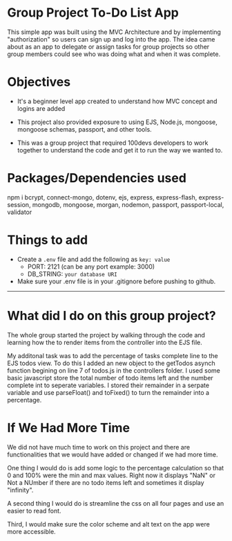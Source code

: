# Group Project To-Do List App

This simple app was built using the MVC Architecture and by implementing "authorization" so users can sign up and log into the app. The idea came about as an app to delegate or assign tasks for group projects so other group members could see who was doing what and when it was complete. 

# Objectives

- It's a beginner level app created to understand how MVC concept and logins are added

- This project also provided exposure to using EJS, Node.js, mongoose, mongoose schemas, passport, and other tools. 

- This was a group project that required 100devs developers to work together to understand the code and get it to run the way we wanted to.  

# Packages/Dependencies used 

npm i bcrypt, connect-mongo, dotenv, ejs, express, express-flash, express-session, mongodb, mongoose, morgan, nodemon, passport, passport-local, validator

# Things to add

- Create a `.env` file and add the following as `key: value` 
  - PORT: 2121 (can be any port example: 3000) 
  - DB_STRING: `your database URI` 
- Make sure your .env file is in your .gitignore before pushing to github. 
 ---
 
# What did I do on this group project?

The whole group started the project by walking through the code and learning how the to render items from the controller into the EJS file. 

My additonal task was to add the percentage of tasks complete line to the EJS todos view. To do this I added an new object to the getTodos asynch function begining on line 7 of todos.js in the controllers folder. I used some basic javascript store the total number of todo items left and the number complete int to seperate variables. I stored their remainder in a serpate variable and use parseFloat() and toFixed() to turn the remainder into a percentage. 

# If We Had More Time

We did not have much time to work on this project and there are functionalities that we would have added or changed if we had more time.

One thing I would do is add some logic to the percentage calculation so that 0 and 100% were the min and max values. Right now it displays "NaN" or Not a NUmber if there are no todo items left and sometimes it display "infinity". 

A second thing I would do is streamline the css on all four pages and use an easier to read font.

Third, I would make sure the color scheme and alt text on the app were more accessible. 



